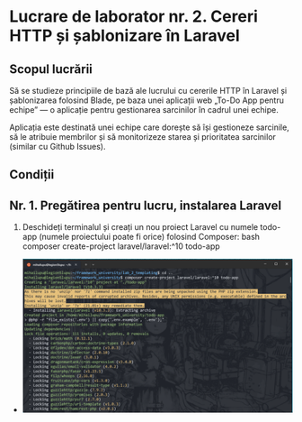 # Lucrare de laborator nr. 2. Cereri HTTP și șablonizare în Laravel

## Scopul lucrării

Să se studieze principiile de bază ale lucrului cu cererile HTTP în Laravel și șablonizarea folosind Blade, pe baza unei aplicații web „To-Do App pentru echipe” — o aplicație pentru gestionarea sarcinilor în cadrul unei echipe.

Aplicația este destinată unei echipe care dorește să își gestioneze sarcinile, să le atribuie membrilor și să monitorizeze starea și prioritatea sarcinilor (similar cu Github Issues).

## Condiții

## Nr. 1. Pregătirea pentru lucru, instalarea Laravel

1. Deschideți terminalul și creați un nou proiect Laravel cu numele todo-app (numele proiectului poate fi orice) folosind Composer: bash composer create-project laravel/laravel:^10 todo-app

-   ![Creare proiect.](image.png)
